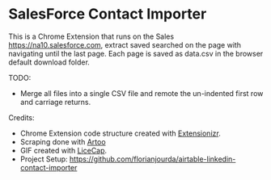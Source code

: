 # SalesForce  Contact Importer

This is a Chrome Extension that runs on the Sales https://na10.salesforce.com, extract saved searched on the page with navigating until the last page. Each page is saved as data<n>.csv in the browser default download folder. 

TODO: 
* Merge all files into a single CSV file and remote the un-indented first row and carriage returns.


Credits:
* Chrome Extension code structure created with [Extensionizr](http://extensionizr.com).
* Scraping done with [Artoo](https://medialab.github.io/artoo)
* GIF created with [LiceCap](http://www.cockos.com/licecap/).
* Project Setup: https://github.com/florianjourda/airtable-linkedin-contact-importer

